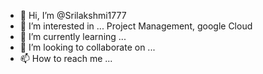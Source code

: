 - 👋 Hi, I’m @Srilakshmi1777
- 👀 I’m interested in ... Project Management, google Cloud
- 🌱 I’m currently learning ...
- 💞️ I’m looking to collaborate on ...
- 📫 How to reach me ...

<!---
Srilakshmi1777/Srilakshmi1777 is a ✨ special ✨ repository because its `README.md` (this file) appears on your GitHub profile.
You can click the Preview link to take a look at your changes.
--->
